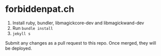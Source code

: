forbiddenpat.ch
===============

1. Install ruby, bundler, libmagickcore-dev and libmagickwand-dev
2. Run `bundle install`
3. `jekyll s`

Submit any changes as a pull request to this repo. Once merged, they will be deployed.
